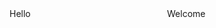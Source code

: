 
<div style="display: flex;">
  <div style="width:50%;">
    Hello
  </div>
  <div style="width:50%;">
    Welcome
  </div>
</div>
